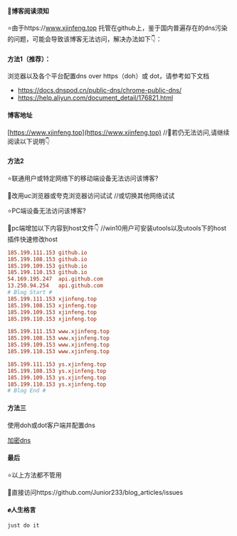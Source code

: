 #### :pencil:博客阅读须知

:star:由于https://www.xjinfeng.top 托管在github上，鉴于国内普遍存在的dns污染的问题，可能会导致该博客无法访问，解决办法如下👇：

#### 方法1（推荐）：
浏览器以及各个平台配置dns over https（doh）或 dot，请参考如下文档

- https://docs.dnspod.cn/public-dns/chrome-public-dns/
- https://help.aliyun.com/document_detail/176821.html

#### 博客地址
[https://www.xjinfeng.top](https://www.xjinfeng.top)  //:clap:若仍无法访问,请继续阅读以下说明👇
  
####  方法2

:star:联通用户或特定网络下的移动端设备无法访问该博客?

:dart:改用uc浏览器或夸克浏览器访问试试 //或切换其他网络试试

:star:PC端设备无法访问该博客?
 
:dart:pc端增加以下内容到host文件:point_down:  //win10用户可安装utools以及utools下的host插件快速修改host
```ini
185.199.111.153 github.io
185.199.108.153 github.io
185.199.109.153 github.io
185.199.110.153 github.io
54.169.195.247  api.github.com
13.250.94.254   api.github.com
# Blog Start #
185.199.111.153 xjinfeng.top
185.199.108.153 xjinfeng.top
185.199.109.153 xjinfeng.top
185.199.110.153 xjinfeng.top

185.199.111.153 www.xjinfeng.top
185.199.108.153 www.xjinfeng.top
185.199.109.153 www.xjinfeng.top
185.199.110.153 www.xjinfeng.top

185.199.111.153 ys.xjinfeng.top
185.199.108.153 ys.xjinfeng.top
185.199.109.153 ys.xjinfeng.top
185.199.110.153 ys.xjinfeng.top
# Blog End #
```
#### 方法三
使用doh或dot客户端并配置dns

[加密dns](https://www.xjinfeng.top/archives/119)

#### 最后

:star:以上方法都不管用

:dart:直接访问https://github.com/Junior233/blog_articles/issues




####  :fist:人生格言
`just do it`  


